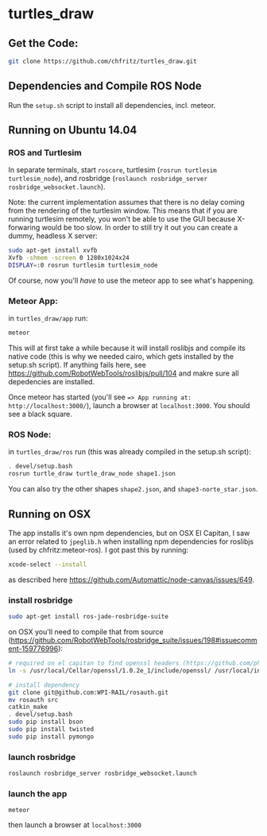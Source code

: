 # turtles_draw

## Get the Code:

```sh
git clone https://github.com/chfritz/turtles_draw.git
```

## Dependencies and Compile ROS Node

Run the `setup.sh` script to install all dependencies, incl. meteor.

## Running on Ubuntu 14.04

### ROS and Turtlesim

In separate terminals, start `roscore`, turtlesim (`rosrun turtlesim
turtlesim_node`), and rosbridge (`roslaunch rosbridge_server
rosbridge_websocket.launch`).

Note: the current implementation assumes that there is no delay coming from the
rendering of the turtlesim window. This means that if you are running turtlesim
remotely, you won't be able to use the GUI because X-forwaring would be too
slow. In order to still try it out you can create a dummy, headless X server:

```sh
sudo apt-get install xvfb
Xvfb -shmem -screen 0 1280x1024x24
DISPLAY=:0 rosrun turtlesim turtlesim_node
```

Of course, now you'll *have* to use the meteor app to see what's happening.


### Meteor App:

in `turtles_draw/app` run:

```sh
meteor
```

This will at first take a while because it will install roslibjs and compile its
native code (this is why we needed cairo, which gets installed by the setup.sh
script). If anything fails here, see
https://github.com/RobotWebTools/roslibjs/pull/104 and makre sure all
depedencies are installed.

Once meteor has started (you'll see `=> App running at: http://localhost:3000/`),
launch a browser at `localhost:3000`. You should see a black square.


### ROS Node:

in `turtles_draw/ros` run (this was already compiled in the setup.sh script):

```sh
. devel/setup.bash
rosrun turtle_draw turtle_draw_node shape1.json
```

You can also try the other shapes `shape2.json`, and `shape3-norte_star.json`.

## Running on OSX
The app installs it's own npm dependencies, but on OSX El Capitan, I saw an
error related to `jpeglib.h` when installing npm dependencies for roslibjs (used
by chfritz:meteor-ros). I got past this by running:

```sh
xcode-select --install
```
as described here https://github.com/Automattic/node-canvas/issues/649.

### install rosbridge

```sh
sudo apt-get install ros-jade-rosbridge-suite
```

on OSX you'll need to compile that from source (https://github.com/RobotWebTools/rosbridge_suite/issues/198#issuecomment-159776996):

```sh
# required on el capitan to find openssl headers (https://github.com/phusion/passenger/issues/1630):
ln -s /usr/local/Cellar/openssl/1.0.2e_1/include/openssl/ /usr/local/include/

# install dependency
git clone git@github.com:WPI-RAIL/rosauth.git
mv rosauth src
catkin_make
. devel/setup.bash
sudo pip install bson
sudo pip install twisted
sudo pip install pymongo
```

### launch rosbridge

```sh
roslaunch rosbridge_server rosbridge_websocket.launch
```

### launch the app

```
meteor
```

then launch a browser at `localhost:3000`
